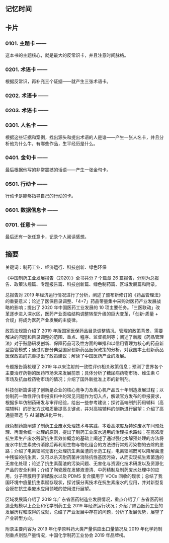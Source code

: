 ## 记忆时间

## 卡片

### 0101. 主题卡 ——

这本书的主题核心，就是最大的反常识卡，并且注意时间脉络。

### 0201. 术语卡 ——

根据反常识，再补充三个证据——就产生三张术语卡。

### 0202. 术语卡 ——

### 0203. 术语卡 ——

### 0301. 人名卡 ——

根据这些证据和案例，找出源头和提出术语的人是谁——产生一张人名卡，并且分析他为什么牛，有哪些作品，生平经历是什么。

### 0401. 金句卡 ——

最后根据他写的非常震撼的话语——产生一张金句卡。

### 0501. 行动卡 ——

行动卡是能够指导自己的行动的卡。

### 0601. 数据信息卡 ——

### 0701. 任意卡 ——

最后还有一张任意卡，记录个人阅读感想。

## 摘要

关键词：制药工业、经济运行、科技创新、绿色环保

《中国制药工业发展报告（2020）》全书共分 7 个篇章 26 篇报告，分别为总报告、政策法规篇、专题报告篇、科技创新篇、绿色制药篇、区域发展篇和附录。

总报告对 2019 年经济运行情况进行了分析，阐述了颁布新修订的《药品管理法》的重要意义；论述了医保目录调整、「4+7」药品带量集中采购对医药产业发展战略的影响；提出了 2020 年中国医药工业发展的 10 项主要任务。「三医联动」改革逐步进入深水区，医药产业面临结构调整转型升级的巨大变革，「创新·质量 + 合规」将成为医药产业发展的主旋律。

政策法规篇介绍了 2019 年版国家医保药品目录调整情况、管理的政策背景、需要解决的问题和目录调整的范围、重点、程序、监督机制等；阐述了新版《药品管理法》对于鼓励研发创新、保障药品可及性方面的举措和以信用管理为核心的药品新型监管模式；通过对部分典型国家创新药品医保政策的分析，对我国本土创新药品医保政策的完善提出了政策建议；解读了中国医药产业的发展。

专题报告篇梳理了 2019 年以来注射剂一致性评价相关政策信息；预测了世界各个主要治疗药物的医药市场未来发展前景；具体分析了糖尿病药物市场、维生素 C 市场及抗血栓药物市场的情况；介绍了国外新批准上市的新制剂。

科技创新篇讲述了创新是企业的核心竞争力及离心机产品五十年制造发展过程；以仿制药一致性评价申报资料中的常见问题作为切入点，解读官方发布的申报要求，根据多年仿制药研发与审评经验，给出一些参考建议；探讨高端制剂药用辅料（高端辅料）的研发方式和质量提高关键点，并对高端辅料的创新进行展望；介绍了高通量筛选 与 AI 辅助进化平台。

绿色制药篇阐述了制药工业废水处理技术与实践，本着高浓度及特殊废水车间预处理、再混合统一处理的原则，提出了制药工业废水通用的治理技术路线；在高浓度抗生素生产废水残留抗生素效价概念的基础上阐述了通过强化水解预处理的方法将废水中抗生素效价消除后再利用生物与物化组合的方法进行常规污染物的去除的思路；介绍了电离辐照无害化处理抗生素菌渣的示范工程，电离辐照既可以降解菌渣中残留的抗生素，又可以杀灭耐药菌并消除抗性基因污染，从而实现抗生素菌渣的无害化处理；论述了抗生素菌渣的污染问题、无害化与资源化技术研发以及资源化产品的安全利用；介绍了陶瓷膜在发酵液澄清、中药精制及制药废水处理中的应用，分子筛膜用于溶媒脱水以及 PDMS 复合膜用于 VOCs 回收的现状；总结了我国环境中痕量抗生素赋存现状，探讨膜分离技术在抗生素废水的应用，并对新型复合膜在抗生素废水应用领域的使用进行展望。

区域发展篇介绍了 2019 年广东省医药制造业发展情况，重点介绍了广东省医药制造业规模以上企业和化学制药工业 2019 年经济运行状况；介绍了陕西医药工业的发展历程和取得的成就，总结了产业发展中存在的问题，分析了发展优势，展望了产业转型方向。

附录主要内容为 2019 年化学原料药大类产量供应出口量情况及 2019 年化学药制剂重点剂型产量情况，中国化学制药工业协会 2019 年品牌榜。